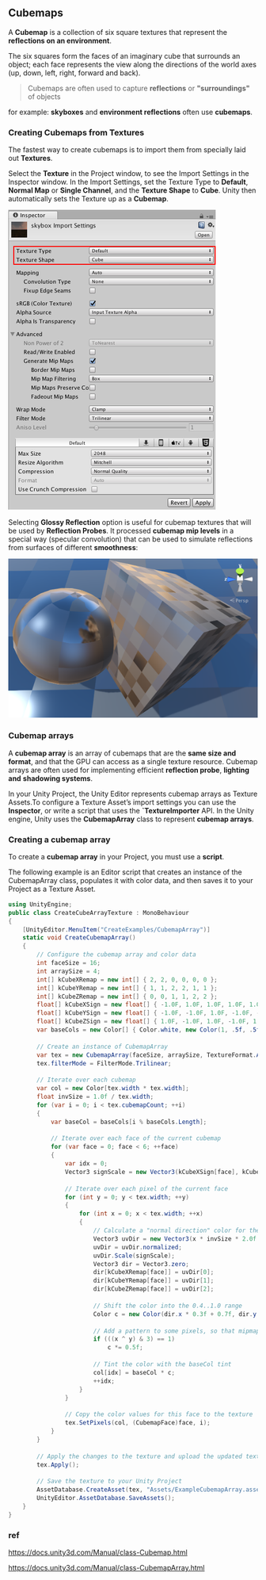 ## Cubemaps
A **Cubemap** is a collection of six square textures that represent the **reflections on an environment**. 

The six squares form the faces of an imaginary cube that surrounds an object; each face represents the view along the directions of the world axes (up, down, left, right, forward and back).

> Cubemaps are often used to capture **reflections** or **"surroundings"** of objects

for example: **skyboxes** and **environment reflections** often use **cubemaps**.


### Creating Cubemaps from Textures
The fastest way to create cubemaps is to import them from specially laid out **Textures**.

Select the **Texture** in the Project window, to see the Import Settings in the Inspector window. In the Import Settings, set the Texture Type to **Default**, **Normal Map** or **Single Channel**, and the **Texture Shape** to **Cube**. Unity then automatically sets the Texture up as a **Cubemap**.



![](./img/CubeImportInspector.png)



Selecting **Glossy Reflection** option is useful for cubemap textures that will be used by **Reflection Probes**. It processed **cubemap mip levels** in a special way (specular convolution) that can be used to simulate reflections from surfaces of different **smoothness**:


![](./img/CubeOptionGlossyReflections.png)


### Cubemap arrays
A **cubemap array** is an array of cubemaps that are the **same size and format**, and that the GPU can access as a single texture resource. Cubemap arrays are often used for implementing efficient **reflection probe**, **lighting and** **shadowing systems**.

In your Unity Project, the Unity Editor represents cubemap arrays as Texture Assets.To configure a Texture Asset’s import settings you can use the **Inspector**, or write a script that uses the **`TextureImporter** API. In the Unity engine, Unity uses the **CubemapArray** class to represent **cubemap arrays**.


### Creating a cubemap array

To create a **cubemap array** in your Project, you must use a **script**.

The following example is an Editor script that creates an instance of the CubemapArray class, populates it with color data, and then saves it to your Project as a Texture Asset.

```cs
using UnityEngine;
public class CreateCubeArrayTexture : MonoBehaviour
{
    [UnityEditor.MenuItem("CreateExamples/CubemapArray")]
    static void CreateCubemapArray()
    {
        // Configure the cubemap array and color data
        int faceSize = 16;
        int arraySize = 4;
        int[] kCubeXRemap = new int[] { 2, 2, 0, 0, 0, 0 };
        int[] kCubeYRemap = new int[] { 1, 1, 2, 2, 1, 1 };
        int[] kCubeZRemap = new int[] { 0, 0, 1, 1, 2, 2 };
        float[] kCubeXSign = new float[] { -1.0F, 1.0F, 1.0F, 1.0F, 1.0F, -1.0F };
        float[] kCubeYSign = new float[] { -1.0F, -1.0F, 1.0F, -1.0F, -1.0F, -1.0F };
        float[] kCubeZSign = new float[] { 1.0F, -1.0F, 1.0F, -1.0F, 1.0F, -1.0F };
        var baseCols = new Color[] { Color.white, new Color(1, .5f, .5f, 1), new Color(.5f, 1, .5f, 1), new Color(.5f, .5f, 1, 1), Color.gray };
        
        // Create an instance of CubemapArray
        var tex = new CubemapArray(faceSize, arraySize, TextureFormat.ARGB32, true);
        tex.filterMode = FilterMode.Trilinear;
        
        // Iterate over each cubemap
        var col = new Color[tex.width * tex.width];
        float invSize = 1.0f / tex.width;
        for (var i = 0; i < tex.cubemapCount; ++i)
        {
            var baseCol = baseCols[i % baseCols.Length];

            // Iterate over each face of the current cubemap
            for (var face = 0; face < 6; ++face)
            {
                var idx = 0;
                Vector3 signScale = new Vector3(kCubeXSign[face], kCubeYSign[face], kCubeZSign[face]);
                
                // Iterate over each pixel of the current face
                for (int y = 0; y < tex.width; ++y)
                {
                    for (int x = 0; x < tex.width; ++x)
                    {
                        // Calculate a "normal direction" color for the current pixel
                        Vector3 uvDir = new Vector3(x * invSize * 2.0f - 1.0f, y * invSize * 2.0f - 1.0f, 1.0f);
                        uvDir = uvDir.normalized;
                        uvDir.Scale(signScale);
                        Vector3 dir = Vector3.zero;
                        dir[kCubeXRemap[face]] = uvDir[0];
                        dir[kCubeYRemap[face]] = uvDir[1];
                        dir[kCubeZRemap[face]] = uvDir[2];

                        // Shift the color into the 0.4..1.0 range
                        Color c = new Color(dir.x * 0.3f + 0.7f, dir.y * 0.3f + 0.7f, dir.z * 0.3f + 0.7f, 1.0f);
                        
                        // Add a pattern to some pixels, so that mipmaps are more clearly visible
                        if (((x ^ y) & 3) == 1)
                            c *= 0.5f;
                        
                        // Tint the color with the baseCol tint
                        col[idx] = baseCol * c;
                        ++idx;
                    }
                }

                // Copy the color values for this face to the texture
                tex.SetPixels(col, (CubemapFace)face, i);
            }
        }

        // Apply the changes to the texture and upload the updated texture to the GPU
        tex.Apply();        

        // Save the texture to your Unity Project
        AssetDatabase.CreateAsset(tex, "Assets/ExampleCubemapArray.asset");
        UnityEditor.AssetDatabase.SaveAssets();
    }
}
```


### ref
https://docs.unity3d.com/Manual/class-Cubemap.html

https://docs.unity3d.com/Manual/class-CubemapArray.html
